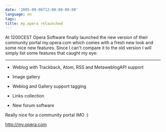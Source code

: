 ```yaml
---
date: '2005-09-06T12:00:00-00:00'
language: en
tags:
title: my.opera relaunched
---
```



At 1200CEST Opera Software finally launched the new version of their community portal my.opera.com which comes with a fresh new look and some nice new features. Since I can't compare it to the old version I will simply list some features that caught my eye:

-------------------------------



* Weblog with Trackback, Atom, RSS and MetaweblogAPI support

* Image gallery

* Weblog and Gallery support tagging

* Links collection

* New forum software



Really nice for a community portal IMO :)



<a href="http://my.opera.com">http://my.opera.com</a>
